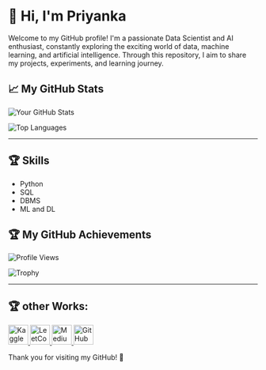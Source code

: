 # 👋 Hi, I'm Priyanka

Welcome to my GitHub profile! I'm a passionate Data Scientist and AI enthusiast, constantly exploring the exciting world of data, machine learning, and artificial intelligence. Through this repository, I aim to share my projects, experiments, and learning journey.

## 📈 My GitHub Stats

![Your GitHub Stats](https://github-readme-stats.vercel.app/api?username=Delight-In&show_icons=true&count_private=true&hide=prs&theme=radical)

![Top Languages](https://github-readme-stats.vercel.app/api/top-langs/?username=Delight-In&layout=compact&theme=radical)

---
## 🏆 Skills

* Python
* SQL
* DBMS
* ML and DL

## 🏆 My GitHub Achievements

![Profile Views](https://komarev.com/ghpvc/?username=Delight-In)

![Trophy](https://github-profile-trophy.vercel.app/?username=Delight-In)

---
## 🏆 other Works:

<p align="left">
  <a href="https://www.kaggle.com/priyanka369" target="_blank">
    <img src="https://upload.wikimedia.org/wikipedia/commons/7/7c/Kaggle_logo.png" alt="Kaggle" width="40" />
  </a>
  <a href="https://leetcode.com/u/xqRQuJc9jA/" target="_blank">
    <img src="https://upload.wikimedia.org/wikipedia/commons/1/19/LeetCode_logo_black.png" alt="LeetCode" width="40" />
  </a>
  <a href="https://medium.com/@priyanka.professionalwork" target="_blank">
    <img src="https://cdn.iconscout.com/icon/free/png-256/free-medium-47-433328.png" alt="Medium" width="40" />
  </a>
  <a href="https://github.com/priyanka369" target="_blank">
    <img src="https://github.githubassets.com/images/modules/logos_page/GitHub-Mark.png" alt="GitHub" width="40" />
  </a>
</p>


Thank you for visiting my GitHub! 🚀
